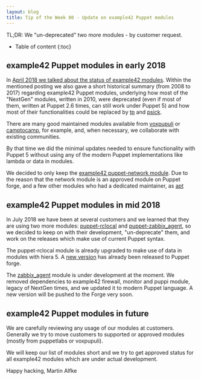 ```yaml
---
layout: blog
title: Tip of the Week 80 - Update on example42 Puppet modules
---
```


TL;DR: We "un-deprecated" two more modules - by customer request.

* Table of content
{:toc}

## example42 Puppet modules in early 2018

In [April 2018 we talked about the status of example42 modules](https://www.example42.com/2018/04/02/example42_puppet_modules_status_update/). Within the mentioned posting we also gave a short historical summary (from 2008 to 2017) regarding example42 Puppet modules, underlying how most of the "NextGen" modules, written in 2010, were deprecated (even if most of them, written at Puppet 2.6 times, can still work under Puppet 5) and how most of their functionalities could be replaced by [tp](https://github.com/example42/puppet-tp) and [psick](https://github.com/example42/puppet-psick).

There are many good maintained modules available from [voxpupuli](https://github.com/voxpupuli) or [camptocamp](https://github.com/camptocamp), for example, and, when necessary, we collaborate with existing communities.

By that time we did the minimal updates needed to ensure functionality with Puppet 5 without using any of the modern Puppet implementations like lambda or data in modules.

We decided to only keep the [example42 puppet-network module](https://github.com/example42/puppet-network/). Due to the reason that the network module is an approved module on Puppet forge, and a few other modules who had a dedicated maintainer, as [apt](https://github.com/example42/puppet-apt)

## example42 Puppet modules in mid 2018

In July 2018 we have been at several customers and we learned that they are using two more modules: [puppet-rclocal](https://github.com/example42/puppet-rclocal/) and [puppet-zabbix_agent](https://github.com/example42/puppet-zabbix_agent), so we decided to keep on with their development, "un-deprecate" them, and work on the releases which make use of current Puppet syntax.

The puppet-rclocal module is already upgraded to make use of data in modules with hiera 5. A [new version](https://forge.puppet.com/example42/rclocal) has already been released to Puppet forge.

The [zabbix_agent](https://github.com/example42/puppet-zabbix_agent) module is under development at the moment. We removed dependencies to example42 firewall, monitor and puppi module, legacy of NextGen times, and we updated it to modern Puppet language.
A new version will be pushed to the Forge very soon.

## example42 Puppet modules in future

We are carefully reviewing any usage of our modules at customers. Generally we try to move customers to supported or approved modules (mostly from puppetlabs or voxpupuli).

We will keep our list of modules short and we try to get approved status for all example42 modules which are under actual development.

Happy hacking,
Martin Alfke
